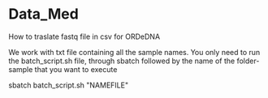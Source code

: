 # Data_Med
How to traslate fastq file in csv for ORDeDNA

We work with txt file containing all the sample names. 
You only need to run the batch_script.sh file, through sbatch followed by the name of the folder-sample that you want to execute


sbatch batch_script.sh "NAMEFILE"


